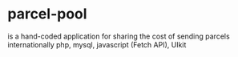 # parcel-pool
is a hand-coded application for sharing the cost of sending parcels internationally php, mysql, javascript (Fetch API), UIkit
